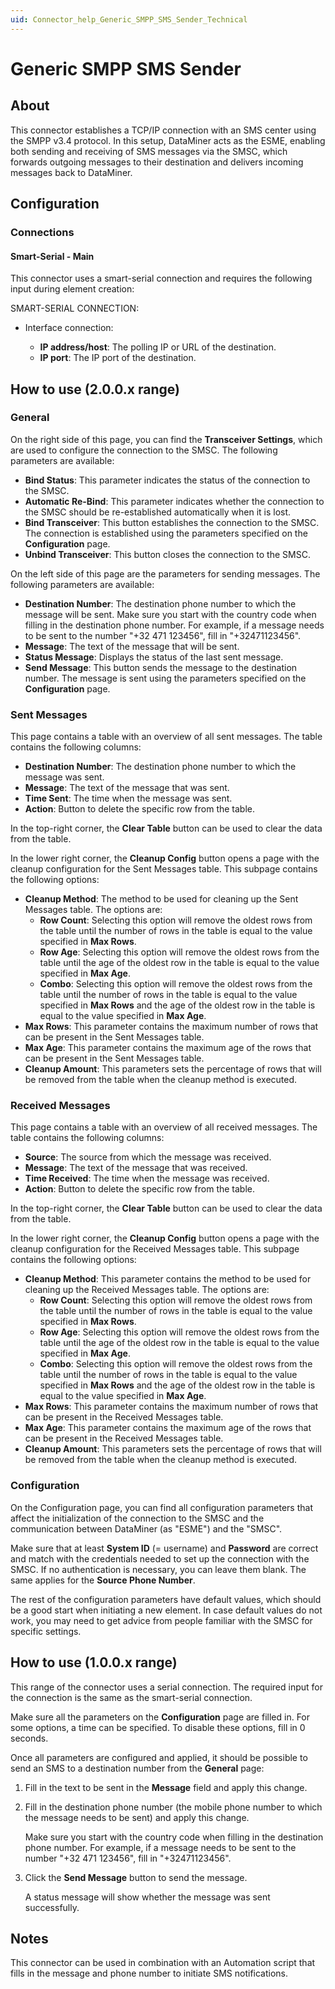 ```yaml
---
uid: Connector_help_Generic_SMPP_SMS_Sender_Technical
---
```


# Generic SMPP SMS Sender

## About

This connector establishes a TCP/IP connection with an SMS center using the SMPP v3.4 protocol. In this setup, DataMiner acts as the ESME, enabling both sending and receiving of SMS messages via the SMSC, which forwards outgoing messages to their destination and delivers incoming messages back to DataMiner.

## Configuration

### Connections

#### Smart-Serial - Main

This connector uses a smart-serial connection and requires the following input during element creation:

SMART-SERIAL CONNECTION:

- Interface connection:

  - **IP address/host**: The polling IP or URL of the destination.
  - **IP port**: The IP port of the destination.

## How to use (2.0.0.x range)

### General

On the right side of this page, you can find the **Transceiver Settings**, which are used to configure the connection to the SMSC. The following parameters are available:

- **Bind Status**: This parameter indicates the status of the connection to the SMSC.
- **Automatic Re-Bind**: This parameter indicates whether the connection to the SMSC should be re-established automatically when it is lost.
- **Bind Transceiver**: This button establishes the connection to the SMSC. The connection is established using the parameters specified on the **Configuration** page.
- **Unbind Transceiver**: This button closes the connection to the SMSC.

On the left side of this page are the parameters for sending messages. The following parameters are available:

- **Destination Number**: The destination phone number to which the message will be sent. Make sure you start with the country code when filling in the destination phone number. For example, if a message needs to be sent to the number "+32 471 123456", fill in "+32471123456".
- **Message**: The text of the message that will be sent.
- **Status Message**: Displays the status of the last sent message.
- **Send Message**: This button sends the message to the destination number. The message is sent using the parameters specified on the **Configuration** page.

### Sent Messages

This page contains a table with an overview of all sent messages. The table contains the following columns:

- **Destination Number**: The destination phone number to which the message was sent.
- **Message**: The text of the message that was sent.
- **Time Sent**: The time when the message was sent.
- **Action**: Button to delete the specific row from the table.

In the top-right corner, the **Clear Table** button can be used to clear the data from the table.

In the lower right corner, the **Cleanup Config** button opens a page with the cleanup configuration for the Sent Messages table. This subpage contains the following options:

- **Cleanup Method**: The method to be used for cleaning up the Sent Messages table. The options are:
  - **Row Count**: Selecting this option will remove the oldest rows from the table until the number of rows in the table is equal to the value specified in **Max Rows**.
  - **Row Age**: Selecting this option will remove the oldest rows from the table until the age of the oldest row in the table is equal to the value specified in **Max Age**.
  - **Combo**: Selecting this option will remove the oldest rows from the table until the number of rows in the table is equal to the value specified in **Max Rows** and the age of the oldest row in the table is equal to the value specified in **Max Age**.
- **Max Rows**: This parameter contains the maximum number of rows that can be present in the Sent Messages table.
- **Max Age**: This parameter contains the maximum age of the rows that can be present in the Sent Messages table.
- **Cleanup Amount**: This parameters sets the percentage of rows that will be removed from the table when the cleanup method is executed.

### Received Messages

This page contains a table with an overview of all received messages. The table contains the following columns:

- **Source**: The source from which the message was received.
- **Message**: The text of the message that was received.
- **Time Received**: The time when the message was received.
- **Action**: Button to delete the specific row from the table.

In the top-right corner, the **Clear Table** button can be used to clear the data from the table.

In the lower right corner, the **Cleanup Config** button opens a page with the cleanup configuration for the Received Messages table. This subpage contains the following options:

- **Cleanup Method**: This parameter contains the method to be used for cleaning up the Received Messages table. The options are:
  - **Row Count**: Selecting this option will remove the oldest rows from the table until the number of rows in the table is equal to the value specified in **Max Rows**.
  - **Row Age**: Selecting this option will remove the oldest rows from the table until the age of the oldest row in the table is equal to the value specified in **Max Age**.
  - **Combo**: Selecting this option will remove the oldest rows from the table until the number of rows in the table is equal to the value specified in **Max Rows** and the age of the oldest row in the table is equal to the value specified in **Max Age**.
- **Max Rows**: This parameter contains the maximum number of rows that can be present in the Received Messages table.
- **Max Age**: This parameter contains the maximum age of the rows that can be present in the Received Messages table.
- **Cleanup Amount**: This parameters sets the percentage of rows that will be removed from the table when the cleanup method is executed.

### Configuration

On the Configuration page, you can find all configuration parameters that affect the initialization of the connection to the SMSC and the communication between DataMiner (as "ESME") and the "SMSC".

Make sure that at least **System ID** (= username) and **Password** are correct and match with the credentials needed to set up the connection with the SMSC. If no authentication is necessary, you can leave them blank. The same applies for the **Source Phone Number**.

The rest of the configuration parameters have default values, which should be a good start when initiating a new element. In case default values do not work, you may need to get advice from people familiar with the SMSC for specific settings.

## How to use (1.0.0.x range)

This range of the connector uses a serial connection. The required input for the connection is the same as the smart-serial connection.

Make sure all the parameters on the **Configuration** page are filled in. For some options, a time can be specified. To disable these options, fill in 0 seconds.

Once all parameters are configured and applied, it should be possible to send an SMS to a destination number from the **General** page:

1. Fill in the text to be sent in the **Message** field and apply this change.

1. Fill in the destination phone number (the mobile phone number to which the message needs to be sent) and apply this change.

   Make sure you start with the country code when filling in the destination phone number. For example, if a message needs to be sent to the number "+32 471 123456", fill in "+32471123456".

1. Click the **Send Message** button to send the message.

   A status message will show whether the message was sent successfully.

## Notes

This connector can be used in combination with an Automation script that fills in the message and phone number to initiate SMS notifications.
